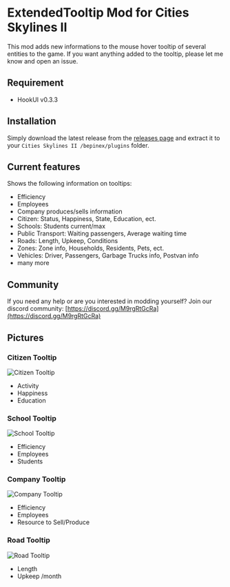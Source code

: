 # ExtendedTooltip Mod for Cities Skylines II

This mod adds new informations to the mouse hover tooltip of several entities to the game.
If you want anything added to the tooltip, please let me know and open an issue.

## Requirement
- HookUI v0.3.3

## Installation
Simply download the latest release from the [releases page](https://github.com/89pleasure/cities2-extended-tooltip/releases)
and extract it to your `Cities Skylines II /bepinex/plugins` folder.

## Current features
Shows the following information on tooltips:
- Efficiency
- Employees
- Company produces/sells information
- Citizen: Status, Happiness, State, Education, ect.
- Schools: Students current/max
- Public Transport: Waiting passengers, Average waiting time
- Roads: Length, Upkeep, Conditions
- Zones: Zone info, Households, Residents, Pets, ect.
- Vehicles: Driver, Passengers, Garbage Trucks info, Postvan info
- many more

## Community
If you need any help or are you interested in modding yourself?
Join our discord community: [https://discord.gg/M9rgRtGcRa](https://discord.gg/M9rgRtGcRa)

## Pictures

### Citizen Tooltip
![Citizen Tooltip](https://i.ibb.co/8mCPZNc/Screenshot-2023-11-12-011304.png)
- Activity
- Happiness
- Education

### School Tooltip
![School Tooltip](https://i.ibb.co/zPZG1hf/Screenshot-2023-11-12-011318.png)
- Efficiency
- Employees
- Students

### Company Tooltip
![Company Tooltip](https://i.ibb.co/yQPmbrn/Screenshot-2023-11-12-011337.png)
- Efficiency
- Employees
- Resource to Sell/Produce

### Road Tooltip
![Road Tooltip](https://i.ibb.co/fvPCKtB/Screenshot-2023-11-12-011357.png)
- Length
- Upkeep /month
